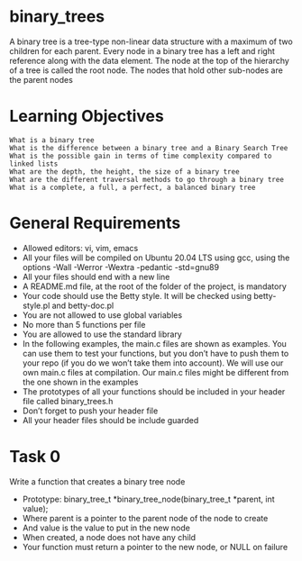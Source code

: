 # binary_trees
A binary tree is a tree-type non-linear data structure with a maximum of two children for each parent. Every node in a binary tree has a left and right reference along with the data element. The node at the top of the hierarchy of a tree is called the root node. The nodes that hold other sub-nodes are the parent nodes
# Learning Objectives
    What is a binary tree  
    What is the difference between a binary tree and a Binary Search Tree   
    What is the possible gain in terms of time complexity compared to linked lists   
    What are the depth, the height, the size of a binary tree   
    What are the different traversal methods to go through a binary tree   
    What is a complete, a full, a perfect, a balanced binary tree   
# General Requirements
* Allowed editors: vi, vim, emacs  
* All your files will be compiled on Ubuntu 20.04 LTS using gcc, using the options -Wall -Werror -Wextra -pedantic -std=gnu89  
* All your files should end with a new line  
* A README.md file, at the root of the folder of the project, is mandatory  
* Your code should use the Betty style. It will be checked using betty-style.pl and betty-doc.pl  
* You are not allowed to use global variables  
* No more than 5 functions per file  
* You are allowed to use the standard library  
* In the following examples, the main.c files are shown as examples. You can use them to test your functions, but you don’t have to push them to your repo (if you do we won’t take them into account). We will use our own main.c files at compilation. Our main.c files might be different from the one shown in the examples  
* The prototypes of all your functions should be included in your header file called binary_trees.h  
* Don’t forget to push your header file  
* All your header files should be include guarded  
# Task 0
Write a function that creates a binary tree node

- Prototype: binary_tree_t *binary_tree_node(binary_tree_t *parent, int value);  
- Where parent is a pointer to the parent node of the node to create  
- And value is the value to put in the new node  
- When created, a node does not have any child  
- Your function must return a pointer to the new node, or NULL on failure  
